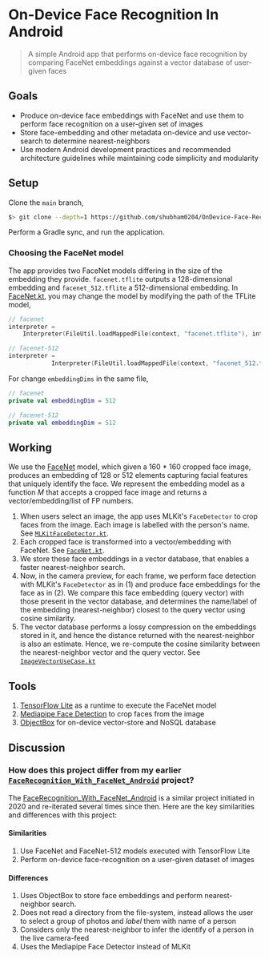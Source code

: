 # On-Device Face Recognition In Android 

> A simple Android app that performs on-device face recognition by comparing FaceNet embeddings against a vector database of user-given faces


## Goals

* Produce on-device face embeddings with FaceNet and use them to perform face recognition on a user-given set of images
* Store face-embedding and other metadata on-device and use vector-search to determine nearest-neighbors
* Use modern Android development practices and recommended architecture guidelines while maintaining code simplicity and modularity

## Setup

Clone the `main` branch,

```bash
$> git clone --depth=1 https://github.com/shubham0204/OnDevice-Face-Recognition-Android
```

Perform a Gradle sync, and run the application.

### Choosing the FaceNet model

The app provides two FaceNet models differing in the size of the embedding they provide. `facenet.tflite` outputs a 128-dimensional embedding and `facenet_512.tflite` a 512-dimensional embedding. In [FaceNet.kt](https://github.com/shubham0204/OnDevice-Face-Recognition-Android/blob/main/app/src/main/java/com/ml/shubham0204/facenet_android/domain/embeddings/FaceNet.kt), you may change the model by modifying the path of the TFLite model,

```kotlin
// facenet
interpreter =
    Interpreter(FileUtil.loadMappedFile(context, "facenet.tflite"), interpreterOptions)

// facenet-512
interpreter =
            Interpreter(FileUtil.loadMappedFile(context, "facenet_512.tflite"), interpreterOptions)
```

For change `embeddingDims` in the same file,

```kotlin
// facenet
private val embeddingDim = 512

// facenet-512
private val embeddingDim = 512
```

## Working

We use the [FaceNet](https://arxiv.org/abs/1503.03832) model, which given a 160 * 160 cropped face image, produces an embedding of 128 or 512 elements capturing facial features that uniquely identify the face. We represent the embedding model as a function $M$ that accepts a cropped face image and returns a vector/embedding/list of FP numbers.

1. When users select an image, the app uses MLKit's `FaceDetector` to crop faces from the image. Each image is labelled with the person's name. See [`MLKitFaceDetector.kt`](https://github.com/shubham0204/OnDevice-Face-Recognition-Android/blob/main/app/src/main/java/com/ml/shubham0204/facenet_android/domain/face_detection/MLKitFaceDetector.kt).
2. Each cropped face is transformed into a vector/embedding with FaceNet. See [`FaceNet.kt`](https://github.com/shubham0204/OnDevice-Face-Recognition-Android/blob/main/app/src/main/java/com/ml/shubham0204/facenet_android/domain/embeddings/FaceNet.kt).
3. We store these face embeddings in a vector database, that enables a faster nearest-neighbor search.
4. Now, in the camera preview, for each frame, we perform face detection with MLKit's `FaceDetector` as in (1) and produce face embeddings for the face as in (2). We compare this face embedding (query vector) with those present in the vector database, and determines the name/label of the embedding (nearest-neighbor) closest to the query vector using cosine similarity.
5. The vector database performs a lossy compression on the embeddings stored in it, and hence the distance returned with the nearest-neighbor is also an estimate. Hence, we re-compute the cosine similarity between the nearest-neighbor vector and the query vector. See [`ImageVectorUseCase.kt`](https://github.com/shubham0204/OnDevice-Face-Recognition-Android/blob/main/app/src/main/java/com/ml/shubham0204/facenet_android/domain/ImageVectorUseCase.kt)

## Tools

1. [TensorFlow Lite](https://ai.google.dev/edge/lite) as a runtime to execute the FaceNet model
2. [Mediapipe Face Detection](https://ai.google.dev/edge/mediapipe/solutions/vision/face_detector/android) to crop faces from the image
3. [ObjectBox](https://objectbox.io) for on-device vector-store and NoSQL database

## Discussion

### How does this project differ from my earlier [`FaceRecognition_With_FaceNet_Android`](https://github.com/shubham0204/FaceRecognition_With_FaceNet_Android) project?

The [FaceRecognition_With_FaceNet_Android](https://github.com/shubham0204/FaceRecognition_With_FaceNet_Android) is a similar project initiated in 2020 and re-iterated several times since then. Here are the key similarities and differences with this project:

#### Similarities

1. Use FaceNet and FaceNet-512 models executed with TensorFlow Lite
2. Perform on-device face-recognition on a user-given dataset of images

#### Differences

1. Uses ObjectBox to store face embeddings and perform nearest-neighbor search.
2. Does not read a directory from the file-system, instead allows the user to select a group of photos and *label* them with name of a person
3. Considers only the nearest-neighbor to infer the identify of a person in the live camera-feed
4. Uses the Mediapipe Face Detector instead of MLKit